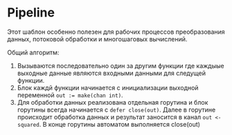 # Pipeline

Этот шаблон особенно полезен для рабочих процессов преобразования данных, потоковой обработки и многошаговых вычислений.

Общий алгоритм:
1. Вызываются последовательно один за другим функции где каждыые выходные данные являются входными данными для
следущей функции.
2. Блок каждй функции начинается с инициализации выходной переменной ``out := make(chan int)``.
3. Для обработки данных реализована отдельная горутина и блок горутины всегда начинается с ``defer close(out)``.
Далее в горутине происходит обработка данных и результат заносится  в канал ``out <- squared``.
В конце горутины автоматом выполняется close(out)

